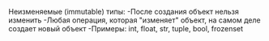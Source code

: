 Неизменяемые (immutable) типы:
-После создания объект нельзя изменить
-Любая операция, которая "изменяет" объект, на самом деле создает новый объект
-Примеры: int, float, str, tuple, bool, frozenset
